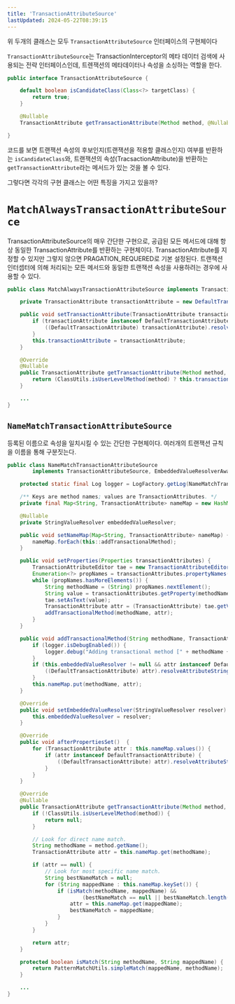 ```yaml
---
title: 'TransactionAttributeSource'
lastUpdated: 2024-05-22T08:39:15
---
```


위 두개의 클래스는 모두 `TransactionAttributeSource` 인터페이스의 구현체이다

`TransactionAttributeSource`는 TransactionInterceptor의 메타 데이터 검색에 사용되는 전략 인터페이스인데, 트렌잭션의 메타데이터나 속성을 소싱하는 역할을 한다.

```java
public interface TransactionAttributeSource {

	default boolean isCandidateClass(Class<?> targetClass) {
		return true;
	}

	@Nullable
	TransactionAttribute getTransactionAttribute(Method method, @Nullable Class<?> targetClass);

}
```

코드를 보면 트랜잭션 속성의 후보인지(트랜잭션을 적용할 클래스인지) 여부를 반환하는 `isCandidateClass`와, 트랜잭션의 속성(TracsactionAttribute)을 반환하는 `getTransactionAttribute`라는 메서드가 있는 것을 볼 수 있다.

그렇다면 각각의 구현 클래스는 어떤 특징을 가지고 있을까?

# `MatchAlwaysTransactionAttributeSource`

TransactionAttributeSource의 매우 간단한 구현으로, 공급된 모든 메서드에 대해 항상 동일한 TransactionAttribute를 반환하는 구현체이다. TransactionAttribute를 지정할 수 있지만 그렇지 않으면 PRAGATION_REQUERED로 기본 설정된다. 트랜잭션 인터셉터에 의해 처리되는 모든 메서드와 동일한 트랜잭션 속성을 사용하려는 경우에 사용할 수 있다.

```java
public class MatchAlwaysTransactionAttributeSource implements TransactionAttributeSource, Serializable {

	private TransactionAttribute transactionAttribute = new DefaultTransactionAttribute();

	public void setTransactionAttribute(TransactionAttribute transactionAttribute) {
		if (transactionAttribute instanceof DefaultTransactionAttribute) {
			((DefaultTransactionAttribute) transactionAttribute).resolveAttributeStrings(null);
		}
		this.transactionAttribute = transactionAttribute;
	}

	@Override
	@Nullable
	public TransactionAttribute getTransactionAttribute(Method method, @Nullable Class<?> targetClass) {
		return (ClassUtils.isUserLevelMethod(method) ? this.transactionAttribute : null);
	}

    ...
}
```

## `NameMatchTransactionAttributeSource`

등록된 이름으로 속성을 일치시킬 수 있는 간단한 구현체이다. 여러개의 트랜잭션 규칙을 이름을 통해 구분짓는다.

```java
public class NameMatchTransactionAttributeSource
		implements TransactionAttributeSource, EmbeddedValueResolverAware, InitializingBean, Serializable {

	protected static final Log logger = LogFactory.getLog(NameMatchTransactionAttributeSource.class);

	/** Keys are method names; values are TransactionAttributes. */
	private final Map<String, TransactionAttribute> nameMap = new HashMap<>();

	@Nullable
	private StringValueResolver embeddedValueResolver;

	public void setNameMap(Map<String, TransactionAttribute> nameMap) {
		nameMap.forEach(this::addTransactionalMethod);
	}

	public void setProperties(Properties transactionAttributes) {
		TransactionAttributeEditor tae = new TransactionAttributeEditor();
		Enumeration<?> propNames = transactionAttributes.propertyNames();
		while (propNames.hasMoreElements()) {
			String methodName = (String) propNames.nextElement();
			String value = transactionAttributes.getProperty(methodName);
			tae.setAsText(value);
			TransactionAttribute attr = (TransactionAttribute) tae.getValue();
			addTransactionalMethod(methodName, attr);
		}
	}

	public void addTransactionalMethod(String methodName, TransactionAttribute attr) {
		if (logger.isDebugEnabled()) {
			logger.debug("Adding transactional method [" + methodName + "] with attribute [" + attr + "]");
		}
		if (this.embeddedValueResolver != null && attr instanceof DefaultTransactionAttribute) {
			((DefaultTransactionAttribute) attr).resolveAttributeStrings(this.embeddedValueResolver);
		}
		this.nameMap.put(methodName, attr);
	}

	@Override
	public void setEmbeddedValueResolver(StringValueResolver resolver) {
		this.embeddedValueResolver = resolver;
	}

	@Override
	public void afterPropertiesSet()  {
		for (TransactionAttribute attr : this.nameMap.values()) {
			if (attr instanceof DefaultTransactionAttribute) {
				((DefaultTransactionAttribute) attr).resolveAttributeStrings(this.embeddedValueResolver);
			}
		}
	}

	@Override
	@Nullable
	public TransactionAttribute getTransactionAttribute(Method method, @Nullable Class<?> targetClass) {
		if (!ClassUtils.isUserLevelMethod(method)) {
			return null;
		}

		// Look for direct name match.
		String methodName = method.getName();
		TransactionAttribute attr = this.nameMap.get(methodName);

		if (attr == null) {
			// Look for most specific name match.
			String bestNameMatch = null;
			for (String mappedName : this.nameMap.keySet()) {
				if (isMatch(methodName, mappedName) &&
						(bestNameMatch == null || bestNameMatch.length() <= mappedName.length())) {
					attr = this.nameMap.get(mappedName);
					bestNameMatch = mappedName;
				}
			}
		}

		return attr;
	}

	protected boolean isMatch(String methodName, String mappedName) {
		return PatternMatchUtils.simpleMatch(mappedName, methodName);
	}

    ...
}
```


